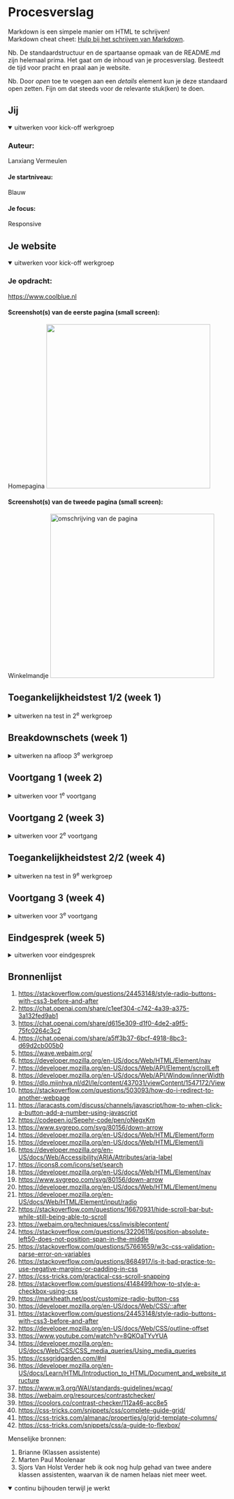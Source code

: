 # Procesverslag

Markdown is een simpele manier om HTML te schrijven!  
Markdown cheat cheet: [Hulp bij het schrijven van Markdown](https://github.com/adam-p/markdown-here/wiki/Markdown-Cheatsheet).

Nb. De standaardstructuur en de spartaanse opmaak van de README.md zijn helemaal prima. Het gaat om de inhoud van je procesverslag. Besteedt de tijd voor pracht en praal aan je website.

Nb. Door _open_ toe te voegen aan een _details_ element kun je deze standaard open zetten. Fijn om dat steeds voor de relevante stuk(ken) te doen.

## Jij

<details open>
  <summary>uitwerken voor kick-off werkgroep</summary>

### Auteur:

Lanxiang Vermeulen

#### Je startniveau:

Blauw

#### Je focus:

Responsive

</details>

## Je website

<details open>
  <summary>uitwerken voor kick-off werkgroep</summary>

### Je opdracht:

https://www.coolblue.nl

#### Screenshot(s) van de eerste pagina (small screen):

Homepagina
<img src="/readme-images/coolblue_homepagina.png" width="375px" alt="">

#### Screenshot(s) van de tweede pagina (small screen):

Winkelmandje
<img src="/readme-images/producttoevoegen_winkelmand.png" width="375px" alt="omschrijving van de pagina">

</details>

## Toegankelijkheidstest 1/2 (week 1)

<details>
  <summary>uitwerken na test in 2<sup>e</sup> werkgroep</summary>

### Bevindingen

Bevindingen screenreader
Alt-text niet duidelijk
De foto's zijn niet omschreven, er word niet duielijk omschreven wat je ziet.
Zo heb je op de homepagina allemaal sfeer foto's en als Alt-text staat er alleen een kopje van het artikel bij. Ook als je gaat naar specifieke producten word dit niet goed toegepast. Er wordt letter een soort product code als alt-tekst toegevoegd, maar verder omschrijven ze niet
duidelijk wat je ziet.

Reviews
Screenreader las wel op hoeveel reviews er waren gegeven op een bepaald product, maar er werd niet duidelijk vermeld wat de uitkomst daarvan was. Dus er word niet gezegd: "Dit product heeft 5 sterren, dit is gebaseerd op 5 reacties die zijn achtergelaten". Dit is vrij onhandig en onduidelijk voor mensen die alleen een screenreader gebruiken.

Text to speech leest niet alles voor
De text to speech slaat een volledige blok over omdaat Coolblue een afbeelding heeft geplaatst zonder Alt-text.
Het blok ging over werken bij Coolblue en vacatures. Ze hadden van de afbeelding een A gemaakt. Dus voor iemand met een screenreader is het onmogelijk om te weten waar opklikken.


Bevindingen disability test
Tijdens de werkgroep hebben we ook aantal testen gedaan waarbij je kan ervaren hoe het is om ADHD, Slechtziend, Parkinson en een lichamelijke beperking. Het was erg interessant en belangrijk om zulke testen uit te voeren. Zo heb ik zelf getest hoe het is om met ADHD, slechtziendheid en een lichamelijke beperking door een website heen te navigeren. Normaal gesproken sta je helemaal niet stil bij dit soort disabilities dus het was hee lerg leerzaam om dit te ervaren. Hieronder heb ik aantal bevindingen uitgeschreven:

Bevindingen ADHD
- Opvallende dingen vallen op
- Erg lastig om een zinnen te lezen
- Heel veel moeite met concentratie
- Het kost meer energie om je gedachten erbij te houden

Bevindingen slechtziendheid
- Kleine letters zijn bijna niet te lezen
- Dingen die te dicht bij elkaar staan zijn lastig te onderscheiden
- Hele dunne lettertypes zijn niet te lezen
- Lichte kleuren zijn niet goed te zien

Bevindingen Lichamelijke beperking (Het missen van twee vingers)
- Teksten uittypen duurde wat langer
- Het is lastiger om sommige shortcuts te gebruiken op je laptop, denk aan CMD+P

WCAG Checklist
<a href="/readme-images/WCAG_Week1.pdf"> WCAG Checklist </a>
Ik vind Coolblue een super leuke winkel en had ook verwacht dat ze super accessible zouden zijn. Maar samen met Jade kwamen we erachter dat het best wel tegenviel. 
Hieronder heb ik mijn bevindingen uitgeschreven: 
- Veel kleuren die ze gebruikte waren niet vriendelijk voor mensen die bijvoorbeeld kleurenblind zijn. Zelfs hun blauwe hoofdthema kleur was niet goed.
- Sommige buttons bevatten geen Aria-Label of zijn vaag omschreven. Dit geld ook ook voor foto's. Ze bevatten nietszeggende Alt-teksten. 
- Ze hebben een H1 en H2, maar de kopjes van de producten zelf staan in een span (op de homepagina)
- Je kan niet inzoomen
- Ze hebben bij veel elementen foto's gebruikt waarop hele belangrijke content staat, hierdoor kan je als gebruiker niet echt door alle content heen gaan 

</details>

## Breakdownschets (week 1)

<details>
  <summary>uitwerken na afloop 3<sup>e</sup> werkgroep</summary>

### Homepagina schetsen

  <img src="/readme-images/breakdownschetsen3.PNG" width="375px" alt="breakdown van de hele pagina">
    <img src="/readme-images/breakdownschetsen4.PNG" width="375px" alt="breakdown van de hele pagina">

### Winkelwagen schetsen

  <img src="/readme-images/breakdownschetsen1.JPG" width="375px" alt="breakdown van de hele pagina">
    <img src="/readme-images/breakdownschetsen2.JPG" width="375px" alt="breakdown van de hele pagina">


</details>

## Voortgang 1 (week 2)

<details>
  <summary>uitwerken voor 1<sup>e</sup> voortgang</summary>

### Stand van zaken

Tijdens de tweede week kreeg ik voor het eerst te maken met Grid. Ik heb vorig jaar vooral veel les gehad over Flexbox, dus werken met grid was voor mij helemaal nieuw. Aangezien ik dit dus nooit had gedaan besloot ik de oefenopdrachten te doen en heb ik grid garden gemaakt zodat ik een beter begrip kreeg van de grid methode. Ik zeg het maar direct: I HATE GRID! Ik heb er erg veel moeite mee. Ik begrijp ongeveer wel hoe het werkt na de oefeningen, maar in praktijk is het echt irritant. Ik kan mij wel voorstellen dat dit misschien in de toekomst makkelijker gaat zijn. Maar helaas ben ik daar nog niet.

  <img src="readme-images/header1.png" width="375px" alt="header op de server">
  
  <img src="readme-images/header2.png" width="375px" alt="code van de header">

Ik begon met het maken van de header, de header is op beide pagina hetzelfde dus het leek mij handig om daarmee te beginnen. Eerlijk gezegd dacht ik dat het een makkelijk zou zijn maar de header was ook direct mijn grootste uitdaging. Ten eerste vond ik het lastig om te bepalen of flexbox of grid hiervoor geschikt was en had behoorlijke opstart problemen omdat ik even niet meer wist hoe alles werkt aangezien ik vorig jaar voor het laatst iets met codes had gedaan.

Ik kwam er algauw achter dat de coolblue website heel erg uitgebreid is. Om dit haalbaar te houden heb ik samen met de docent (Marten Paul Moolenaar) de website doorgenomen en samen besproken wat handig is om te maken. Elementen waar herhaling in zit mocht ik laten. Hierdoor kreeg ik wat meer overzicht en kon ik beter verder werken.

### Agenda voor meeting

Voorbereidende vragen
- Wanneer kan je het beste flexbox gebruiken? En wanneer grid?
- Is de structuur van mijn HTML semantisch?
- Oefeningen doen tijdens de werkgroepen, veel om feedback vragen

### Verslag van meeting

De meeting was erg fijn en heeft voor veel duidelijkheid gezorgd. Ik heb de oefeningen gedaan tijdens de werkgroep, ik kon direct om feedback vragen. Tijdens de werkgroep heb ik gewerkt aan de typografie, flexbox en grid oefening. Het was een fijn begin omdat ik hierdoor weer even kon wennen aan de codes en de werking daarvan. Na de oefening besloot ik om opnieuw te gaan kijken naar mijn navigatie. Voor de werkgroep was ik al zelf begonnen met de header, alleen dit had ik dus voor een laptop scherm gemaakt. Hierdoor moest ik even schakelen naar een mobielescherm want het is mobile first. Ik had door de werkgroep beslotem om mijn navigatie te gaan maken met flexbox. De rede hiervoor is dat de elementen geen vaste plek hebben/structuur hebben en het daardoor makkelijk te positioneren is met Flexbox.

Verder heb ik mijn structuur schetsen bekeken en vergeleken met mijn klasgenoten. Ondankt iedereen een andere website heeft was het toch even fijn om te zien wat anderen mensen hebben gemaakt.

Plan voor week 3
In de derde week ga ik mij vooral focussen op mijn website en wat minder op de oefenopdrachten. Ik merk dat ik daar te veel tijd aan besteed. Het is zeker handig om de opdrachten te maken, maar ze hoeven niet perfect of af. Mijn project wel dus vanaf nu ga ik aan de slag met mijn project en mocht ik ergens vastlopen kan ik de oefenopdrachten er altijd nog bij pakken.
Deze week heeft de content erin zetten vooral prioriteit zodat ik daar later verder mee kan bouwen.

</details>

## Voortgang 2 (week 3)

<details>
  <summary>uitwerken voor 2<sup>e</sup> voortgang</summary>

Tijdens de derde week heb grootte stappen gemaakt. Mijn focus lag vooral op het plaatsen van content en vormgeven.
Het was een hele uitdaging en hieronder heb ik mijn bevindingen van de week uitgeschreven.

Homepagina

Section & Class
Tijdens het maken van de strutuur van de HTML kwam ik erachter dat het super verwarrend is om met alleen sections te werken. Ik had nog maar twee sections en het werd voor mij al super onduidelijk. Dus daarom had ik ervoor gekozen om tijdelijke classes aan te maken zodat ik sneller en makkelijker een bepaalde section kan aanspreken. Ook werkte ik niet op volgorde, dus was deze oplossing ideaal.
<img src="/readme-images/tijdelijkesections.png" width="375px" alt="Tijdelijke classes">

Li-tag & Aria label
Voor het maken van een zoekbalk heb je een input nodig, hierbij heb je een bijpassende tag. Ik had er eerst een Li tag omheen gezet omdat ik dacht dat dit een onderdeel was van de navigatie en het er dus een list item van gemaakt. Maar ik kwam erachter dat dit niet semantisch is om twee redenen:

1. Er moet altijd een UL omheen, dit had ik dus niet gedaan... echte schande!
2. Een form-tag is meer geschikt voor een input. Volgens NDM is een form-tag geschikt voor het versturen van data. Aangezien je in een input data intypt de geeft aan de server om iets te vinden, leek mij dus deze tag er meer geschikt voor
   <img src="/readme-images/zoekbalk.png" width="375px" alt="Tijdelijke classes">

Verder heb ik ontdekt dat je bij een button een aria label kan zetten zodat screenreader extra informatie kan geven aan de gebruikers. Een aria-label verbeterd toegankelijkheid en zorgt voor duidelijke acties. Je weet beter wat te verwachten als je de knop indrukt.
Ik vind het erg leuk om meer bezig te zijn met toegankelijkheid van website, het is belangrijk om iets te maken waar iedereen gebruik van kan maken. Dit vak zorgt ervoor dat ik mij meer bewust ben van verschillende groepen mensen waar je rekening mee moet houden.

categorien
Voor de categorieën heb ik ervoor gekozen om er alleen een UL-tag om de items heen te zetten en geen article omdat de links gaan naar nog een overzichtspagina en niet naar een soort detail pagina met aanvullende content.
<img src="/readme-images/categorien.png" width="375px" alt="Categorien html ">

studenten
Coolblue heeft voor de studenten een speciale deal. Toen ik eraan begon dacht ik dat wat ik had gedaan de beste oplossing was, maar ik kwam er algauw achter dat ik beter met Grid had kunnen werken. Maar doordat ik al zo ver was gekomen, heb ik ervoor gekozen om het op te lossen met een twee apparte sections waardoor het kopje boven de afbeelding komt te staan. Dit is zeker niet de meest elegante manier, maar gezien de tijd heb ik ervoor gekozen om te gaan focussen op de accessibility. Mocht ik nog meer tijd hebben zou ik dus het kopje, achtergrond foto en de content verdelen in een grid om het beter te positoneren.
<img src="/readme-images/studenten.png" width="375px" alt="Categorien html ">
<img src="/readme-images/studenten2.png" width="375px" alt="Categorien html ">

Coolblue is illegal!
Tijdens het programmeren liep ik erg vast bij de product elementen. Want coolblue had twee verschillende linkejs. Als je op het product blokje klikt ga je naar de pagina met meer informatie over het product, maar als je op de reviews klikt ga je naar de review pagina. Maar de review link stond in een blokje die ook een link was, en ik begreep niet hoe ze dit hadden gedaan. Na wat uitzoek werk, kwam ik erachter dat ze een link in een link hadden gestopt. Dit wilde ik direcht namaken, Ik ging naar de NDM website om naar voorbeelden te zoeken, maar toen ik het ging googlelen kwam er al snel naar boven dat dit echt niet kan en alles behalve semantisch is. Dus hierdoor moest ik een andere oplossing zoeken. Mijn oplossing was om twee apparte A-tjes aan te maken in de een list-item.
<img src="/readme-images/Illegal.png" width="375px" alt="Categorien html">
<img src="/readme-images/Illegal2.png" width="375px" alt="Categorien op de server">

Kom werken!
Het kom werken section is op de coolblue website niet gecodeerd maar het is een plaatje en het heeft geen alttext. Hierdoor kunnen mensen met een screenreader niet weten dat je dus kan solliciteren. Dit lijkt mij totaal niet vriendelijk, dus hierdoor heb ik ervoor gekozen om te programmeren.
<img src="/readme-images/Komwerken-plaatje.png" width="375px" alt="Vacature van coolblue">
<img src="/readme-images/Komwerken-plaatje2.png" width="375px" alt="Vacature van Coolblue">

Autorepeat
Tijdens de werkgroep vroeg de docent bij een element waarom ik geen autorepeat had gebruikt. Ik begreep niet helemaal wat hij bedoelde. 
Dus ik heb met een studentassistent opgezocht hoe het werkte. En uiteindelijk is mij ook gelukt om het te gebruiken in mijn code. 
Ik vond het echt handig en ben het op plekken gaan gebruiken. 

Moeite met de carousel 
Ik wilde graag proberen om de carousel te maken. Het is mij gelukt met hulp! Maar ik vind het begrijpen van die code erg lastig. 
Daarom besloot om het op papier uit te tekenen zodat ik beter begrijp wat er nou precies gebeurd. 
Nu heb ik dit een aantal keer uitgelegd gekregen en vind het nog steeds best lastig. Ik wilde hem eigenlijk ook eraf halen aangezien ik de code niet goed begrijp. 
Maar ik heb uiteindelijk toch besloten om het erop te houden omdat de website voor mijn gevoel af is en op deze manier toch een mooie site kan opleveren. Ik heb geprobeerd om 
de codes beter begrijpbaar voor mezelf te maken door extra veel comments bij te zetten. 

<img src="/readme-images/carousel1.png" width="375px" alt="Carousel HTML ">

<img src="/readme-images/carousel2.png" width="375px" alt="Carousel javscript">

<img src="/readme-images/carousel3.jpg" width="375px" alt="Carousel op de server">

<img src="/readme-images/carousel4.png" width="375px" alt="Carousel begrijpen">


### Agenda voor meeting
Voorbereidende vragen
- Wat kan ik doen om mijn accessibility te optimaliseren?
- Klopt de stuctuur van mijn website nog steeds?


### Verslag van meeting
Ik had aan het einde van de week een feedback gesprek gehad met een student assistente genaamd Brianne. Wij hebben samen naar mijn codes en readme gekeken. 
Als eerst kreeg ik het advies om echt mijn readme bij te houden. Spoiler... het was mij niet helemaal gelukt. Ik kreeg wel de tip om steekwoorden en kleine zinnen neer te zetten zodat ik niet vergeet wat er per week gebeurd is. En aangezien ik vaak dingen uitstel, leek mij dit wel echt een hele goede tip. Dus na het gesprek had ik direct alle besproken onderdelen in steekwoorden opgeschreven. 

Brianne en ik hebben de volgende dingen besproken: 
- Mijn codes zien er goed uit op het gebied van content, vanaf nu moet ik mij ook wat meer gaan focussen op accessibility, dus denk aan active states, hover states en focus states
- Een goede ALT-text, op veel plekken stond er nog geen correcte ALT-tekst.
- Bij de buttons staan er nog geen aria-labels. Echt belangrijk om te doen voor je gebruiker
- Ik heb nog geen H1
  
Plan voor week 4
De content staat. De aankomende week ga ik focussen op het responsive maken van mijn site en ik ga proberen wat kleine micro-actions toe te voegen aan de site. 
Om eerlijk te zijn strok ik erg van de moeilijkheidsgraad van de carousel waardoor ik eigenlijk niets meer met Javascript wilde doen. Misschien was het niet zo handig om met de carousel te beginnen. Maar ik ga het toch proberen en hopelijk zijn de andere elementen wat makkelijker te schrijven en begrijpen :) 

To lijst (dit moet wel echt werken): 
- Responsive maken van mijn site met media queries
- Hamburgermenu werkend maken
- Winkelmand werkend maken

To do lijst (Leuk als het werkt:
- Footer met nieuwsbrief aanmelden
- Kleine verrassing in de code voor de docent
- De zoekfunctie werkend maken zoals op coolblue
</details>

## Toegankelijkheidstest 2/2 (week 4)

<details>
  <summary>uitwerken na test in 9<sup>e</sup> werkgroep</summary>

### Bevindingen
<a href="/readme-images/WCAG_week4"> WCAG Checklist </a>
In de vierde week ging ik samen met Charlotte de WCAG lijst doornemen en checken of mijn website volgens de hun regels is gemaakt. 
Ik had al snel door dat ik heel veel dingen nog niet goed erin had gezet. Ik heb hiervan een lijst gemaakt en toegevoegd aan mijn to do lijst. 

Dit zijn de punten die ik heb verbeterd (dit heb ik op een later moment gedaan) 
- Ik heb duidelijke input en buttons geschreven  
- Een section moet DIV worden als er geen header inzit 
- Decorative fotos moeten een alt hebben, je mag het eventueel leeg laten
- Kleur contrast was nog niet goed, dit heb aangepast
- Er miste op bepaalde plekken nog aria labels 
- Eén header per pagina, ik had nog geen header...

Chat GPT checkt mijn code 
Ik heb ook aan chatGPT gevraagd of er nog extra dingen zijn die ik kan doen om mijn code te optimaliseren. En chatGPT heeft zeker wat goede suggesties gegeven die ik heb toegevoegd. 
De volgende dingen heb ik aangepast door ChatGPT: 
- Alt text verbeterd, foto's nog specifier omschreven
- Arialabel kan je ook toevoegen op de navigatie en forms. Zo is voor bezoekers nog toegankelijker.

Wave checker 
Wave is een website die je code checked of ze toegankelijk genoeg zijn en of er nog dingen aangepast moet worden. Ik kreeg wel een aantal melding, vooral op het gebied van kleur/contrast en font grootte. De volgende dingen heb ik aangepast: 
- Font groote, op sommige plekken was mijn font slecht leesbaar. Deze heb ik aangepast naar een grotere en dikkere font
- Kleuren contrast was op sommige plekken niet goed, vooral lichtblauw en lichtoranje kreeg veel meldingen
- Op sommige plekken was mijn alt-text te lang. Ik heb dit aangepast naar een wat kortere tekst.
<img src="/readme-images/wave_onderzoek.png" width="375px" alt="Wave website checker foto">


</details>

## Voortgang 3 (week 4)

<details>
  <summary>uitwerken voor 3<sup>e</sup> voortgang</summary>

### Stand van zaken 
Ik heb deze week als erg pittig ervaren. Ik heb een hele inhaalslag moeten doen omdat ik te lang ben blijven hangen in het goed plaatsen van de content dat ik een beetje in tijdnood kwam. Maar het is mij uiteindelijk wel gelukt om wat moois neer te zetten, maar niet zonder slag of stoot. Hieronder heb ik mijn lastigste obstakels uitgeschreven, vooral voormezef zodat ik het beter begrijp. 

Hamburgermenu werkend en responsive 
Ik heb de hamburger met javascript werkend kunnen maken. Hieronder heb ik een uitleg voor mezelf gemaakt zodat ik het beter begrijp. Dit is geschreven met hulp van chatGPT. Zo begrijp ik zelf beter wat er gebeurd: 
In het hamburger menu staat een lijst met pagina's die standaard de klasse ”verstopt-alleen-mobiel” hebben. Deze klasse zorgt ervoor dat de menu-items op mobiele apparaten verborgen zijn, terwijl ze op een desktop wel zichtbaar blijven. Dit komt doordat het menu op een desktop standaard altijd zichtbaar is, maar op mobiel alleen wanneer het hamburgermenu is geopend.
Wanneer je op het hamburger-icoontje tikt, wordt de klasse ”verstopt-alleen-mobiel” verwijderd, waardoor de menu-items op mobiel zichtbaar worden. Als je vervolgens op het sluit-icoontje van het hamburgermenu tikt, wordt de klasse ”verstopt-alleen-mobiel” opnieuw toegevoegd, waardoor de items weer verborgen worden.

Ik heb tijdens mijn vorige project een hamburger menu gemaakt, dus dit ging opzich wel soepel met javascript. 
Met een EventListener en een variabel was dit erg goed te doen. Alleen ik raakte erg in de waar omdat ik de hamburgermenu ook responsive wilde maken en het daar ineens heel anders werd. Ik kon niet alleen display:none doen omdat de hamburger menu op laptop openklapt, maar zoals je eerder hebt gelezen heb ik dit opgelost om in de media quaries een andere stijling te geven. 

<img src="/readme-images/hamburger_menu_uitleg.png" width="375px" alt="Hamburger menu uitleggen HTML">

<img src="/readme-images/hamburger_menu_java.png" width="375px" alt="Hamburger menu uitleggen javascript">


Uitleg toggle functie (geschreven met ChatGPT) 
Er is één knop om de dropdown "Bekijk hele assortiment" te openen. We gebruiken JavaScript om te detecteren wanneer iemand op deze knop drukt. Als dat gebeurt, roepen we een functie aan die de klasse toggle gebruikt om de klasse ”verstopt-alles” toe te voegen of te verwijderen.
Als de dropdown-lijst al de class ”verstopt-alles” heeft, wordt deze verwijderd. Als de class er nog niet is, wordt deze toegevoegd. Op deze manier wisselt de dropdown tussen het wel of niet hebben van de class, oftewel hij "toggled” tussen de twee staten. 

De toggle functie was opzich goed te begrijpen en achteraf bedacht ik mij dat de toggle ook kon toepassen op het hamburger menu. Maar ik heb uiteindelijk toch voor gekozen om het zo te laten. 

<img src="/readme-images/hele_assortiment.png" width="375px" alt="Assortiment menu uitgelegd">

Uitleg winkelmand (geschreven met ChatGPT)
In de winkelwagen hebben we verschillende elementen: een minknop, een plusknop, een invoerveld voor het aantal producten, de productprijs en de totale prijs van de bestelling. Als de gebruiker drukt op de plus knop  wordt de functie ‘plusWinkelwagen’ aangeroepen. Deze functie verhoogt het aantal producten in het invoerveld met 1, wat gedaan wordt via “winkelwagenInput.value++”. Vervolgens wordt de productprijs en de totale bestelprijs bijgewerkt. Dit gebeurt door het aantal producten te vermenigvuldigen met de productprijs. Tot slot wordt er een euroteken en “,00” toegevoegd voor een nette weergave. Als de gebruiker drukt op de min knop, roepen we ’minusWinkelwagen’ aan. Deze functie kijkt eerst of het aantal producten meer dan 1 is. Is dat het geval, dan vermindert het aantal met 1. Maar als er slechts 1 product over is en je drukt nogmaals op de minknop, dan wordt je naar de pagina winkelwagen_leeg.html gestuurd, omdat een winkelwagen niet leeg mag zijn.

Het is gelukt! Maar het process om dit te maken was niet leuk. Ik vond het best complex omdat ik meerdere elementen wilden laten werken. Maar chatGPT heeft mij goed geholpen met het begrijpen van de code. In het begin kwam ik er echt niet uit, maar uiteindelijk is het mij toch gelukt om het werkend te krijgen en ik kan het zelfds uitleggen! 

<img src="/readme-images/winkelwagen.png" width="375px" alt="Winkelwawgen uitgwerkt">


</details>

## Eindgesprek (week 5)

<details>
  <summary>uitwerken voor eindgesprek</summary>

### Je uitkomst - karakteristiek screenshots:


### Dit ging goed/Heb ik geleerd:
- HTML stuctuur is als heet goed is helemaal semantisch en toegankelijk, ik heb er extra tijd aan besteed. Voor mij is het belangrijk dat mijn pagina toegankelijk is voor iedereen
<img src="readme-images/stuctuur_goed.png" width="375px" alt="bummer">

- Mijn website is responsive! Ik ben hier echt mega trots op!! Het was vooral in mijn css nogal puzzelen omdat het bestand nog langer word door media quaries, maar het was echt mega leuk toen alles begon te werken
<img src="readme-images/responsive_telefoon.png" width="375px" alt="bummer">

<img src="/readme-images/responsive_laptop.png" width="375px" alt="bummer">

Werken met ROOT was ook echt heel fijn! Aan het einde wilde ik de coolblue kleuren aanpassen en dat ging zo gemakkelijk! Dus dat was super nice! 
<img src="/readme-images/readme-images/root.png" width="375px" alt="bummer">

Het toevoegen van een focus en active state ging ook erg goed. Ik vond het ook erg leuk om te ontdekken wat je allemaal hebt. Zo heb ik ook een hover toegevoegd om zo de toegankelijkheid te verbeteren
<img src="/readme-images/readme-images/focus_active.png" width="375px" alt="bummer">


### Dit was lastig/Is niet gelukt:

- Ik vond alles met javascript super lastig en hierdoor wel wat minder leuk om te doen. Ik heb eigenlijk bij elk javascript onderdeeld hulp gehad. En nog steeds vind ik het vrij lastig om het te begrijpen.
<img src="/readme-images/readme-images/javascript.png" width="375px" alt="bummer">

-Vanwege de tijd kon ik niet een footer maken met inschrijven voor een nieuwsbrief

- In de winkelwagen kan je alleen optellen, niet aftrekken. Ik wist even niet meer hoe ik dat snel kon oplossen

- Het behouden van een opgeruimd bestand, dit vond ik oprecht lastig. Op een gegeven moment had ik 1000+ lijnen css, en had ik geen overzicht meer. Het heeft mij een halve dag gekost om dit allemaal op te ruimen.
<img src="/readme-images/readme-images/winkelwagen_nietgelukt.png" width="375px" alt="bummer">

Bij een element in mijn code wilde ik het graag herschrijven omdat mijn structuur niet goed was. Mijn doel was om dit te doen nadat de toegankelijkheid van mijn site verbeterd was. Maar dit heeft veel meer tijd gekost dan verwacht. Hierdoor heb ik dit niet kunnen verbeteren. 
<img src="readme-images/foutje_structuur.png" width="375px" alt="bummer">
</details>

## Bronnenlijst
1. https://stackoverflow.com/questions/24453148/style-radio-buttons-with-css3-before-and-after
2. https://chat.openai.com/share/c1eef304-c742-4a39-a375-3a132fed9ab1
3. https://chat.openai.com/share/d615e309-d1f0-4de2-a9f5-75fc0264c3c2
4. https://chat.openai.com/share/a5ff3b37-6bcf-4918-8bc3-d69d2cb005b0
5. https://wave.webaim.org/
6. https://developer.mozilla.org/en-US/docs/Web/HTML/Element/nav
7. https://developer.mozilla.org/en-US/docs/Web/API/Element/scrollLeft
8. https://developer.mozilla.org/en-US/docs/Web/API/Window/innerWidth
9. https://dlo.mijnhva.nl/d2l/le/content/437031/viewContent/1547172/View
10. https://stackoverflow.com/questions/503093/how-do-i-redirect-to-another-webpage
11. https://laracasts.com/discuss/channels/javascript/how-to-when-click-a-button-add-a-number-using-javascript
12. https://codepen.io/Sepehr-code/pen/oNegxKm
13. https://www.svgrepo.com/svg/80156/down-arrow
14. https://developer.mozilla.org/en-US/docs/Web/HTML/Element/form
15. https://developer.mozilla.org/en-US/docs/Web/HTML/Element/li
16. https://developer.mozilla.org/en-US/docs/Web/Accessibility/ARIA/Attributes/aria-label
17. https://icons8.com/icons/set/search
18. https://developer.mozilla.org/en-US/docs/Web/HTML/Element/nav
19. https://www.svgrepo.com/svg/80156/down-arrow
20. https://developer.mozilla.org/en-US/docs/Web/HTML/Element/menu
21. https://developer.mozilla.org/en-US/docs/Web/HTML/Element/input/radio
22. https://stackoverflow.com/questions/16670931/hide-scroll-bar-but-while-still-being-able-to-scroll
23. https://webaim.org/techniques/css/invisiblecontent/
24. https://stackoverflow.com/questions/32206116/position-absolute-left50-does-not-position-span-in-the-middle
25. https://stackoverflow.com/questions/57661659/w3c-css-validation-parse-error-on-variables
26. https://stackoverflow.com/questions/8684917/is-it-bad-practice-to-use-negative-margins-or-padding-in-css
27. https://css-tricks.com/practical-css-scroll-snapping
28. https://stackoverflow.com/questions/4148499/how-to-style-a-checkbox-using-css
29. https://markheath.net/post/customize-radio-button-css
30. https://developer.mozilla.org/en-US/docs/Web/CSS/::after
31. https://stackoverflow.com/questions/24453148/style-radio-buttons-with-css3-before-and-after
32. https://developer.mozilla.org/en-US/docs/Web/CSS/outline-offset
33. https://www.youtube.com/watch?v=8QKOaTYvYUA
34. https://developer.mozilla.org/en-US/docs/Web/CSS/CSS_media_queries/Using_media_queries
35. https://cssgridgarden.com/#nl
36. https://developer.mozilla.org/en-US/docs/Learn/HTML/Introduction_to_HTML/Document_and_website_structure
37. https://www.w3.org/WAI/standards-guidelines/wcag/
38. https://webaim.org/resources/contrastchecker/
39. https://coolors.co/contrast-checker/112a46-acc8e5
40. https://css-tricks.com/snippets/css/complete-guide-grid/
41. https://css-tricks.com/almanac/properties/g/grid-template-columns/
42. https://css-tricks.com/snippets/css/a-guide-to-flexbox/

Menselijke bronnen: 
1. Brianne (Klassen assistente)
2. Marten Paul Moolenaar
3. Sjors Van Holst
Verder heb ik ook nog hulp gehad van twee andere klassen assistenten, waarvan ik de namen helaas niet meer weet. 



<details open>
  <summary>continu bijhouden terwijl je werkt</summary>


</details>
